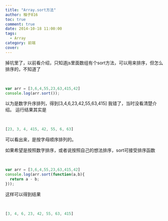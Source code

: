 ```yaml
---
title: "Array.sort方法"
author: 柚子816
toc: true
comment: true
date: 2014-10-18 11:00:00
tags: 
  - Array
category: 前端
cover: 
---
```


掉坑里了，以前看介绍，只知道js里面数组有个sort方法，可以用来排序，但怎么排序的，不知道了


​    
```js
var arr = [3,6,4,55,23,63,415,42]
console.log(arr.sort());
```

以为是数字升序排列，得到[3,4,6,23,42,55,63,415] 我错了，当时没看清楚介绍。 运行结果其实是


​    
```js
[23, 3, 4, 415, 42, 55, 6, 63]
```

可以看出来，是按字母顺序排列的。

如果希望是按照数字排序，或者说按照自己的想法排序，sort可接受排序函数


​    
```js
var arr = [3,6,4,55,23,63,415,42]
console.log(arr.sort(function(a,b){
  return a - b;
}));
```

这样可以得到结果


​    
```js
[3, 4, 6, 23, 42, 55, 63, 415]
```

